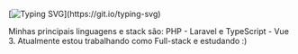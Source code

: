 [![Typing SVG](https://readme-typing-svg.herokuapp.com/?color=blue&size=24&left=true&vCenter=true&width=1000&lines=Olá,+Meu+Nome+é+Edilson;Sou+dev+Full-stack.)](https://git.io/typing-svg)

Minhas principais linguagens e stack são: PHP - Laravel e TypeScript - Vue 3. Atualmente estou trabalhando como Full-stack e estudando :)
